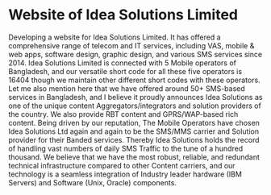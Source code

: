 # Website of Idea Solutions Limited
Developing a website for Idea Solutions Limited. It has offered a comprehensive range of telecom and IT services, including VAS, mobile &amp; web apps, software design, graphic design, and various SMS services since 2014. Idea Solutions Limited is connected with 5 Mobile operators of Bangladesh, and our versatile short code for all these five operators is 16404 though we maintain other different short codes with these operators. Let me also mention here that we have offered around 50+ SMS-based services in Bangladesh, and I believe it proudly announces Idea Solutions as one of the unique content Aggregators/integrators and solution providers of the country. We also provide RBT content and GPRS/WAP-based rich content. Being driven by our reputation, The Mobile Operators have chosen Idea Solutions Ltd again and again to be the SMS/MMS carrier and Solution provider for their Banded services. Thereby Idea Solutions holds the record of handling vast numbers of daily SMS Traffic to the tune of a hundred thousand. We believe that we have the most robust, reliable, and redundant technical infrastructure compared to other Content carriers, and our technology is a seamless integration of Industry leader hardware (IBM Servers) and Software (Unix, Oracle) components.
